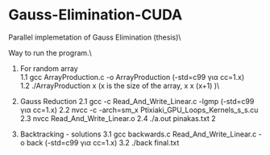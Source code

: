 # Gauss-Elimination-CUDA
Parallel implemetation of Gauss Elimination (thesis)\

Way to run the program.\

1. For random array\
1.1 gcc ArrayProduction.c -o ArrayProduction (-std=c99 για cc=1.x)\
1.2 ./ArrayProduction x (x is the size of the array, x x (x+1) )\

2. Gauss Reduction
2.1 gcc -c Read_And_Write_Linear.c -lgmp (-std=c99 για cc=1.x)
2.2 nvcc -c -arch=sm_x Ptixiaki_GPU_Loops_Kernels_s_s.cu 
2.3 nvcc Read_And_Write_Linear.o
2.4 ./a.out pinakas.txt 2

3. Backtracking - solutions
3.1 gcc backwards.c Read_And_Write_Linear.c -o back (-std=c99 για cc=1.x)
3.2 ./back final.txt
